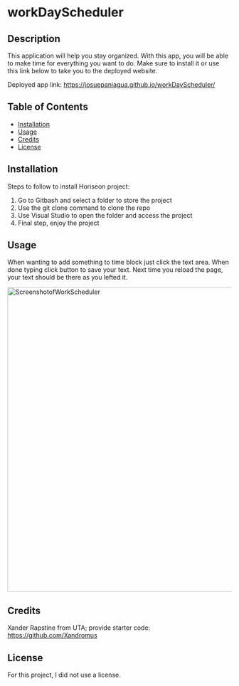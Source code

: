 # workDayScheduler

## Description

This application will help you stay organized. With this app, you will be able to make time for everything you want to do. Make sure to install it or use this link below to take you to the deployed website.

Deployed app link: https://josuepaniagua.github.io/workDayScheduler/

## Table of Contents

- [Installation](#installation)
- [Usage](#usage)
- [Credits](#credits)
- [License](#license)

## Installation

Steps to follow to install Horiseon project:
1. Go to Gitbash and select a folder to store the project
2. Use the git clone command to clone the repo
3. Use Visual Studio to open the folder and access the project
4. Final step, enjoy the project

## Usage

When wanting to add something to time block just click the text area. When done typing click button to save your text. Next time you reload the page, your text should be there as you lefted it.

<img width= "685" heigth = "685" alt="ScreenshotofWorkScheduler" src=“images/workday.png”>

## Credits

Xander Rapstine from UTA; provide starter code: https://github.com/Xandromus

## License

For this project, I did not use a license.
